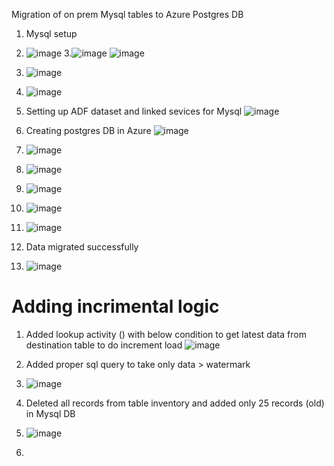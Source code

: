 Migration of on prem Mysql tables to Azure Postgres DB

1. Mysql setup
   
2.    ![image](https://github.com/user-attachments/assets/8e922356-0c49-4094-8995-b764b9084e27)
3.![image](https://github.com/user-attachments/assets/4802cc06-e706-4e7d-b9c6-c5beeff993e3)
  ![image](https://github.com/user-attachments/assets/e3ee2e76-2777-4393-b037-9cbef8b7d4db)
4. ![image](https://github.com/user-attachments/assets/f4ad9e2b-7e8e-479e-ad9d-cd98d676c1d4)
5. ![image](https://github.com/user-attachments/assets/0579df81-6576-48df-978d-e59d7d6632f7)
6. Setting up ADF dataset and linked sevices for Mysql  ![image](https://github.com/user-attachments/assets/cb9615e7-ac62-461b-8ef3-bb77154179f7)
7. Creating postgres DB in Azure  ![image](https://github.com/user-attachments/assets/672f577e-d213-445e-bb43-e1fc85985ac2)
8. ![image](https://github.com/user-attachments/assets/1bd38d33-260a-4039-8b59-0779189bd523)
9. ![image](https://github.com/user-attachments/assets/aa3bbcc3-382a-41cd-b0d9-173ed0c5e460)
10. ![image](https://github.com/user-attachments/assets/fbd656a8-d588-482b-a00b-bb41c4050513)
11. ![image](https://github.com/user-attachments/assets/8809e737-1fe1-40fe-b4c3-e704ab72ee97)
12. ![image](https://github.com/user-attachments/assets/ae6009f8-21c7-4505-8202-0f05472612d6)
13. Data migrated successfully
14. ![image](https://github.com/user-attachments/assets/afbdd004-a686-4e7c-8206-709937aa8e21)

# Adding incrimental logic

1. Added lookup activity ()  with below condition to get latest data from destination table to do increment load
   ![image](https://github.com/user-attachments/assets/815a7dc7-008b-4ca5-ac26-3952ea28183a)
2. Added proper sql query to take only data > watermark

3. ![image](https://github.com/user-attachments/assets/27660acb-13c7-4a89-93db-19eef8739291)

4. Deleted all records from table inventory and added only 25 records (old) in Mysql DB

5. ![image](https://github.com/user-attachments/assets/1a2bf0ed-c592-4058-95b0-ea940180aa96)

6. 













